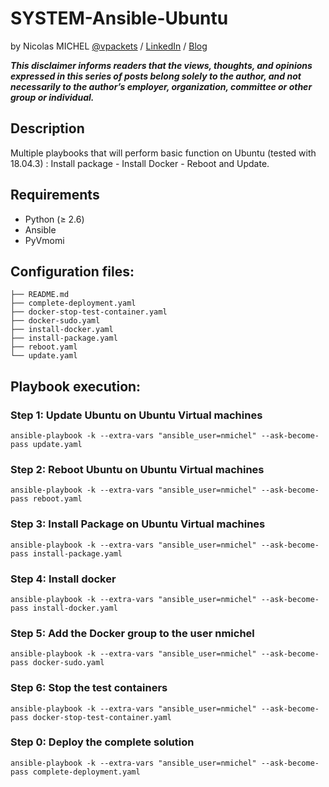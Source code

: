 # SYSTEM-Ansible-Ubuntu

by Nicolas MICHEL [@vpackets](https://twitter.com/vpackets) / [LinkedIn](https://www.linkedin.com/in/mclnicolas/) / [Blog](http://vpackets.net/) 

_**This disclaimer informs readers that the views, thoughts, and opinions expressed in this series of posts belong solely to the author, and not necessarily to the author’s employer, organization, committee or other group or individual.**_

## Description

Multiple playbooks that will perform basic function on Ubuntu (tested with 18.04.3) : Install package - Install Docker - Reboot and Update.

## Requirements
* Python (≥ 2.6)
* Ansible
* PyVmomi

## Configuration files:

```
├── README.md
├── complete-deployment.yaml
├── docker-stop-test-container.yaml
├── docker-sudo.yaml
├── install-docker.yaml
├── install-package.yaml
├── reboot.yaml
└── update.yaml
```

## Playbook execution:

### Step 1: Update Ubuntu on Ubuntu Virtual machines

```
ansible-playbook -k --extra-vars "ansible_user=nmichel" --ask-become-pass update.yaml  
```

### Step 2: Reboot Ubuntu on Ubuntu Virtual machines

```
ansible-playbook -k --extra-vars "ansible_user=nmichel" --ask-become-pass reboot.yaml  
```

### Step 3: Install Package on Ubuntu Virtual machines

```
ansible-playbook -k --extra-vars "ansible_user=nmichel" --ask-become-pass install-package.yaml  
```

### Step 4: Install docker

```
ansible-playbook -k --extra-vars "ansible_user=nmichel" --ask-become-pass install-docker.yaml 
```

### Step 5: Add the Docker group to the user nmichel
 
```
ansible-playbook -k --extra-vars "ansible_user=nmichel" --ask-become-pass docker-sudo.yaml
```

### Step 6: Stop the test containers
 
```
ansible-playbook -k --extra-vars "ansible_user=nmichel" --ask-become-pass docker-stop-test-container.yaml
```

### Step 0: Deploy the complete solution

```
ansible-playbook -k --extra-vars "ansible_user=nmichel" --ask-become-pass complete-deployment.yaml
```


